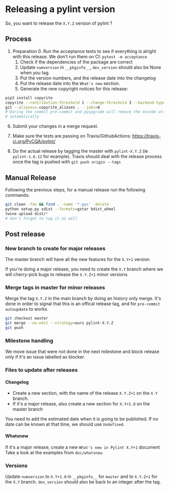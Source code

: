 # Releasing a pylint version

So, you want to release the ``X.Y.Z`` version of pylint ?

## Process

1. Preparation
   0. Run the acceptance tests to see if everything is alright with this release.
      We don't run them on CI: ``pytest -m acceptance``
   1. Check if the dependencies of the package are correct
   2. Update ``numversion`` in ``__pkginfo__``, ``dev_version`` should also be None when you tag.
   3. Put the version numbers, and the release date into the changelog
   4. Put the release date into the ``What's new`` section.
   5. Generate the new copyright notices for this release:

```bash
pip3 install copyrite
copyrite --contribution-threshold 1 --change-threshold 3 --backend-type \
git --aliases=.copyrite_aliases . --jobs=8
# During the commit pre-commit and pyupgrade will remove the encode utf8
# automatically
```

   6. Submit your changes in a merge request.

2. Make sure the tests are passing on Travis/GithubActions:
   https://travis-ci.org/PyCQA/pylint/

3. Do the actual release by tagging the master with ``pylint-X.Y.Z`` (ie  ``pylint-1.6.12``
   for example). Travis should deal with the release process once the tag is pushed
   with `git push origin --tags`

## Manual Release

Following the previous steps, for a manual release run the following commands:

```bash
git clean -fdx && find . -name '*.pyc' -delete
python setup.py sdist --formats=gztar bdist_wheel
twine upload dist/*
# don't forget to tag it as well
```

## Post release

### New branch to create for major releases

The master branch will have all the new features for the ``X.Y+1`` version

If you're doing a major release, you need to create the ``X.Y`` branch
where we will cherry-pick bugs to release the ``X.Y.Z+1`` minor versions

### Merge tags in master for minor releases

Merge the tag ``X.Y.Z`` in the main branch by doing an history only merge. It's done in order to signal that this is
an offical release tag, and for ``pre-commit autoupdate`` to works.

```bash
git checkout master
git merge --no-edit --strategy=ours pylint-X.Y.Z
git push
```

### Milestone handling

We move issue that were not done in the next milestone and block release only
if it's an issue labelled as blocker.

### Files to update after releases

#### Changelog

* Create a new section, with the name of the release ``X.Y.Z+1`` on the ``X.Y`` branch.
* If it's a major release, also create a new section for ``X.Y+1.0`` on the master branch

You need to add the estimated date when it is going to be published. If
no date can be known at that time, we should use ``Undefined``.

#### Whatsnew

If it's a major release, create a new ``What's new in Pylint X.Y+1`` document
Take a look at the examples from ``doc/whatsnew``.

### Versions

Update ``numversion`` to ``X.Y+1.0`` in ``__pkginfo__`` for ``master`` and to ``X.Y.Z+1`` for the ``X.Y`` branch.
``dev_version`` should also be back to an integer after the tag.
